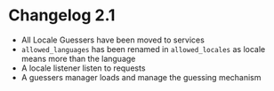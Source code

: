 # Changelog 2.1

* All Locale Guessers have been moved to services
* `allowed_languages` has been renamed in `allowed_locales` as locale means more than the language
* A locale listener listen to requests
* A guessers manager loads and manage the guessing mechanism